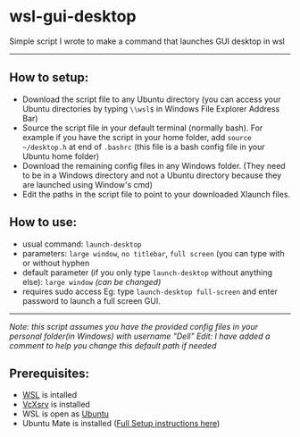 # wsl-gui-desktop
Simple script I wrote to make a command that launches GUI desktop in wsl

---

## How to setup:
- Download the script file to any Ubuntu directory (you can access your Ubuntu directories by typing ```\\wsl$``` in Windows File Explorer Address Bar)
- Source the script file in your default terminal (normally bash). For example if you have the script in your home folder, add ```source ~/desktop.h``` at end of ```.bashrc``` (this file is a bash config file in your Ubuntu home folder)
- Download the remaining config files in any Windows folder. (They need to be in a Windows directory and not a Ubuntu directory because they are launched using Window's cmd)
- Edit the paths in the script file to point to your downloaded Xlaunch files.

## How to use:
- usual command: ```launch-desktop```
- parameters: ```large window```, ```no titlebar```, ```full screen``` (you can type with or without hyphen
- default parameter (if you only type ```launch-desktop``` without anything else): ```large window``` *(can be changed)*
- requires sudo access
Eg: type ```launch-desktop full-screen``` and enter password to launch a full screen GUI.

---

*Note: this script assumes you have the provided config files in your personal folder(in Windows) with username "Dell"*
*Edit: I have added a comment to help you change this default path if needed*

## Prerequisites:
- [WSL](https://docs.microsoft.com/en-us/windows/wsl/install) is intalled
- [VcXsrv](https://sourceforge.net/projects/vcxsrv/) is installed
- WSL is open as [Ubuntu](https://www.microsoft.com/store/productId/9NBLGGH4MSV6)
- Ubuntu Mate is installed ([Full Setup instructions here](https://medium.com/@japheth.yates/the-complete-wsl2-gui-setup-2582828f4577))
